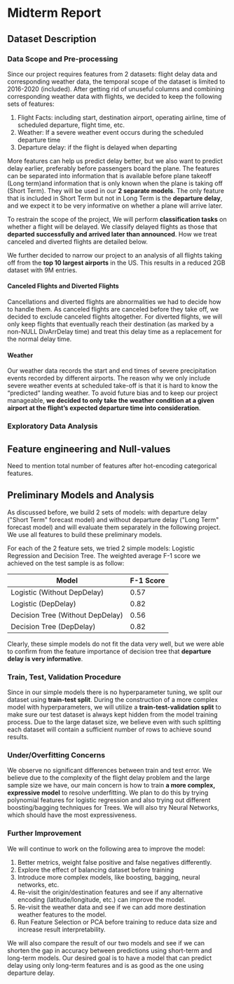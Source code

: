 # Midterm Report
## Dataset Description
### Data Scope and Pre-processing
Since our project requires features from 2 datasets: flight delay data and corresponding weather data, the temporal scope of the dataset is limited to 2016-2020 (included). After getting rid of unuseful columns and combining corresponding weather data with flights, we decided to keep the following sets of features: 
1. Flight Facts: including start, destination airport, operating airline, time of scheduled departure, flight time, etc. 
2. Weather: If a severe weather event occurs during the scheduled departure time
3. Departure delay: if the flight is delayed when departing

More features can help us predict delay better, but we also want to predict delay earlier, preferably before passengers board the plane. The features can be separated into information that is available before plane takeoff (Long term)and information that is only known when the plane is taking off (Short Term). They will be used in our **2 separate models**. The only feature that is included in Short Term but not in Long Term is the **departure delay**, and we expect it to be very informative on whether a plane will arrive later.

To restrain the scope of the project, We will perform **classification tasks** on whether a flight will be delayed. We classify delayed flights as those that **departed successfully and arrived later than announced**. How we treat canceled and diverted flights are detailed below. 

We further decided to narrow our project to an analysis of all flights taking off from the **top 10 largest airports** in the US. This results in a reduced 2GB dataset with 9M entries.

#### Canceled Flights and Diverted Flights
Cancellations and diverted flights are abnormalities we had to decide how to handle them. As canceled flights are canceled before they take off, we decided to exclude canceled flights altogether. For diverted flights, we will only keep flights that eventually reach their destination (as marked by a non-NULL DivArrDelay time) and treat this delay time as a replacement for the normal delay time.

#### Weather
Our weather data records the start and end times of severe precipitation events recorded by different airports. The reason why we only include severe weather events at scheduled take-off is that it is hard to know the “predicted” landing weather. To avoid future bias and to keep our project manageable, **we decided to only take the weather condition at a given airport at the flight’s expected departure time into consideration**. 

### Exploratory Data Analysis

## Feature engineering and Null-values
Need to mention total number of features after hot-encoding categorical features.

## Preliminary Models and Analysis
As discussed before, we build 2 sets of models: with departure delay ("Short Term" forecast model) and without departure delay ("Long Term" forecast model) and will evaluate them separately in the following project. We use all features to build these preliminary models.

For each of the 2 feature sets, we tried 2 simple models: Logistic Regression and Decision Tree. The weighted average F-1 score we achieved on the test sample is as follow:

| Model                            | F-1 Score |
| -------------------------------- | --------- |
| Logistic (Without DepDelay)      | 0.57      |
| Logistic (DepDelay)              | 0.82      |
| Decision Tree (Without DepDelay) | 0.56      |
| Decision Tree (DepDelay)         | 0.82      |

Clearly, these simple models do not fit the data very well, but we were able to confirm from the feature importance of decision tree that **departure delay is very informative**.

### Train, Test, Validation Procedure
Since in our simple models there is no hyperparameter tuning, we split our dataset using **train-test split**. During the construction of a more complex model with hyperparameters, we will utilize a **train-test-validation split** to make sure our test dataset is always kept hidden from the model training process. Due to the large dataset size, we believe even with such splitting each dataset will contain a sufficient number of rows to achieve sound results.

### Under/Overfitting Concerns
We observe no significant differences between train and test error. We believe due to the complexity of the flight delay problem and the large sample size we have, our main concern is how to train **a more complex, expressive model** to resolve underfitting. We plan to do this by trying polynomial features for logistic regression and also trying out different boosting/bagging techniques for Trees. We will also try Neural Networks, which should have the most expressiveness.

### Further Improvement
We will continue to work on the following area to improve the model:
1. Better metrics, weight false positive and false negatives differently.
2. Explore the effect of balancing dataset before training
3. Introduce more complex models, like boosting, bagging, neural networks, etc.
4. Re-visit the origin/destination features and see if any alternative encoding (latitude/longitude, etc.) can improve the model.
5. Re-visit the weather data and see if we can add more destination weather features to the model.
6. Run Feature Selection or PCA before training to reduce data size and increase result interpretability.

We will also compare the result of our two models and see if we can shorten the gap in accuracy between predictions using short-term and long-term models. Our desired goal is to have a model that can predict delay using only long-term features and is as good as the one using departure delay.
